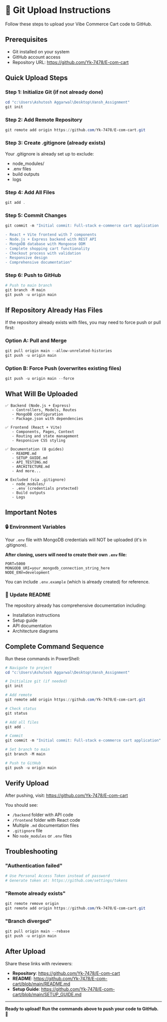# 🚀 Git Upload Instructions

Follow these steps to upload your Vibe Commerce Cart code to GitHub.

## Prerequisites
- Git installed on your system
- GitHub account access
- Repository URL: https://github.com/Yk-7478/E-com-cart

## Quick Upload Steps

### Step 1: Initialize Git (if not already done)
```powershell
cd "c:\Users\Ashutosh Aggarwal\Desktop\Vansh_Assignment"
git init
```

### Step 2: Add Remote Repository
```powershell
git remote add origin https://github.com/Yk-7478/E-com-cart.git
```

### Step 3: Create .gitignore (already exists)
Your .gitignore is already set up to exclude:
- node_modules/
- .env files
- build outputs
- logs

### Step 4: Add All Files
```powershell
git add .
```

### Step 5: Commit Changes
```powershell
git commit -m "Initial commit: Full-stack e-commerce cart application

- React + Vite frontend with 7 components
- Node.js + Express backend with REST API
- MongoDB database with Mongoose ODM
- Complete shopping cart functionality
- Checkout process with validation
- Responsive design
- Comprehensive documentation"
```

### Step 6: Push to GitHub
```powershell
# Push to main branch
git branch -M main
git push -u origin main
```

## If Repository Already Has Files

If the repository already exists with files, you may need to force push or pull first:

### Option A: Pull and Merge
```powershell
git pull origin main --allow-unrelated-histories
git push -u origin main
```

### Option B: Force Push (overwrites existing files)
```powershell
git push -u origin main --force
```

## What Will Be Uploaded

```
✅ Backend (Node.js + Express)
   - Controllers, Models, Routes
   - MongoDB configuration
   - Package.json with dependencies

✅ Frontend (React + Vite)
   - Components, Pages, Context
   - Routing and state management
   - Responsive CSS styling

✅ Documentation (8 guides)
   - README.md
   - SETUP_GUIDE.md
   - API_TESTING.md
   - ARCHITECTURE.md
   - And more...

❌ Excluded (via .gitignore)
   - node_modules/
   - .env (credentials protected)
   - Build outputs
   - Logs
```

## Important Notes

### 🔒 Environment Variables
Your `.env` file with MongoDB credentials will NOT be uploaded (it's in .gitignore).

**After cloning, users will need to create their own `.env` file:**
```env
PORT=5000
MONGODB_URI=your_mongodb_connection_string_here
NODE_ENV=development
```

You can include `.env.example` (which is already created) for reference.

### 📝 Update README
The repository already has comprehensive documentation including:
- Installation instructions
- Setup guide
- API documentation
- Architecture diagrams

## Complete Command Sequence

Run these commands in PowerShell:

```powershell
# Navigate to project
cd "c:\Users\Ashutosh Aggarwal\Desktop\Vansh_Assignment"

# Initialize git (if needed)
git init

# Add remote
git remote add origin https://github.com/Yk-7478/E-com-cart.git

# Check status
git status

# Add all files
git add .

# Commit
git commit -m "Initial commit: Full-stack e-commerce cart application"

# Set branch to main
git branch -M main

# Push to GitHub
git push -u origin main
```

## Verify Upload

After pushing, visit:
https://github.com/Yk-7478/E-com-cart

You should see:
- `/backend` folder with API code
- `/frontend` folder with React code
- Multiple `.md` documentation files
- `.gitignore` file
- No `node_modules` or `.env` files

## Troubleshooting

### "Authentication failed"
```powershell
# Use Personal Access Token instead of password
# Generate token at: https://github.com/settings/tokens
```

### "Remote already exists"
```powershell
git remote remove origin
git remote add origin https://github.com/Yk-7478/E-com-cart.git
```

### "Branch diverged"
```powershell
git pull origin main --rebase
git push -u origin main
```

## After Upload

Share these links with reviewers:
- **Repository**: https://github.com/Yk-7478/E-com-cart
- **README**: https://github.com/Yk-7478/E-com-cart/blob/main/README.md
- **Setup Guide**: https://github.com/Yk-7478/E-com-cart/blob/main/SETUP_GUIDE.md

---

**Ready to upload! Run the commands above to push your code to GitHub.** 🚀
